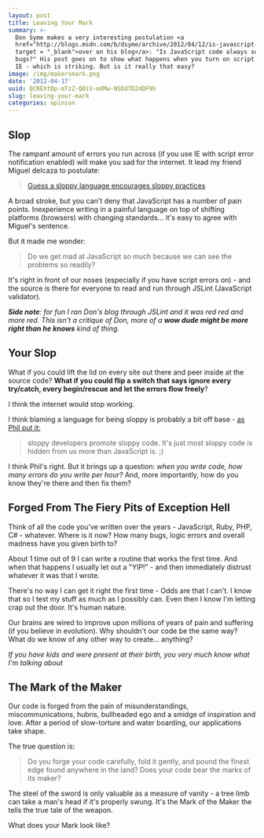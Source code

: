 ```yaml
---
layout: post
title: Leaving Your Mark
summary: >-
  Don Syme makes a very interesting postulation <a
  href="http://blogs.msdn.com/b/dsyme/archive/2012/04/12/is-javascript-code-always-so-full-of-bugs.aspx"
  target = "_blank">over on his blog</a>: "Is JavaScript code always so full of
  bugs?" His post goes on to show what happens when you turn on script errors in
  IE - which is striking. But is it really that easy?
image: /img/makersmark.png
date: '2012-04-17'
uuid: QCREXtDp-mTzZ-QOiV-mXMw-NSDd7D2dQF9h
slug: leaving-your-mark
categories: opinion
---
```


## Slop
The rampant amount of errors you run across (if you use IE with script error notification enabled) will make you sad for the internet. It lead my friend Miguel deIcaza to postulate:

>[Guess a sloppy language encourages sloppy practices](https://twitter.com/migueldeicaza/status/192364208007036928)

A broad stroke, but you can't deny that JavaScript has a number of pain points. Inexperience writing in a painful language on top of shifting platforms (browsers) with changing standards... it's easy to agree with Miguel's sentence.

But it made me wonder: 

> Do we get mad at JavaScript so much because we can see the problems so readily? 

It's right in front of our noses (especially if you have script errors on) - and the source is there for everyone to read and run through JSLint (JavaScript validator).

_**Side note**: for fun I ran Don's blog through JSLint and it was red red and more red. This isn't a critique of Don, more of a **wow dude might be more right than he knows** kind of thing._

## Your Slop
What if you could lift the lid on every site out there and peer inside at the source code? **What if you could flip a switch that says ignore every try/catch, every begin/rescue and let the errors flow freely**?

I think the internet would stop working.

I think blaming a language for being sloppy is probably a bit off base - [as Phil put it:](https://twitter.com/haacked/status/192364637461811201)

> sloppy developers promote sloppy code. It's just most sloppy code is hidden from us more than JavaScript is. ;)

I think Phil's right. But it brings up a question: *when you write code, how many errors do you write per hour?* And, more importantly, how do you know they're there and then fix them?

## Forged From The Fiery Pits of Exception Hell
Think of all the code you've written over the years - JavaScript, Ruby, PHP, C# - whatever. Where is it now? How many bugs, logic errors and overall madness have you given birth to?

About 1 time out of 9 I can write a routine that works the first time. And when that happens I usually let out a "YIP!" - and then immediately distrust whatever it was that I wrote.

There's no way I can get it right the first time - Odds are that I can't. I know that so I test my stuff as much as I possibly can. Even then I know I'm letting crap out the door. It's human nature.

Our brains are wired to improve upon millions of years of pain and suffering (if you believe in evolution). Why shouldn't our code be the same way? What do we know of any other way to create... anything?

_If you have kids and were present at their birth, you very much know what I'm talking about_


## The Mark of the Maker
Our code is forged from the pain of misunderstandings, miscommunications, hubris, bullheaded ego and a smidge of inspiration and love. After a period of slow-torture and water boarding, our applications take shape.

The true question is:

> Do you forge your code carefully, fold it gently, and pound the finest edge found anywhere in the land? Does your code bear the marks of its maker?

The steel of the sword is only valuable as a measure of vanity - a tree limb can take a man's head if it's properly swung. It's the Mark of the Maker the tells the true tale of the weapon.

What does your Mark look like?







